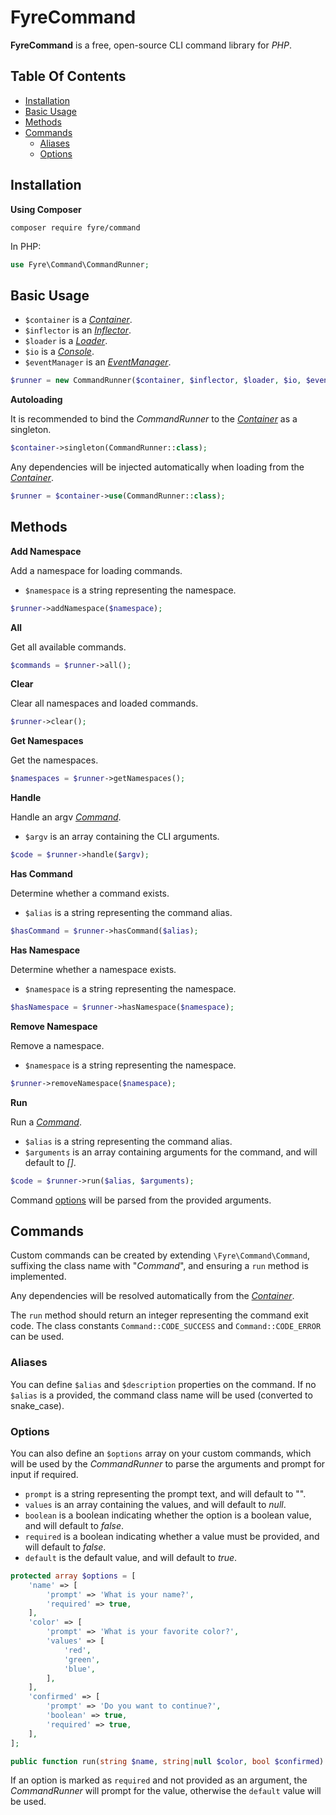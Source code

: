 # FyreCommand

**FyreCommand** is a free, open-source CLI command library for *PHP*.


## Table Of Contents
- [Installation](#installation)
- [Basic Usage](#basic-usage)
- [Methods](#methods)
- [Commands](#commands)
    - [Aliases](#aliases)
    - [Options](#options)



## Installation

**Using Composer**

```
composer require fyre/command
```

In PHP:

```php
use Fyre\Command\CommandRunner;
```


## Basic Usage

- `$container` is a [*Container*](https://github.com/elusivecodes/FyreContainer).
- `$inflector` is an [*Inflector*](https://github.com/elusivecodes/FyreInflector).
- `$loader` is a [*Loader*](https://github.com/elusivecodes/FyreLoader).
- `$io` is a [*Console*](https://github.com/elusivecodes/FyreConsole).
- `$eventManager` is an [*EventManager*](https://github.com/elusivecodes/FyreEvent).

```php
$runner = new CommandRunner($container, $inflector, $loader, $io, $eventManager);
```

**Autoloading**

It is recommended to bind the *CommandRunner* to the [*Container*](https://github.com/elusivecodes/FyreContainer) as a singleton.

```php
$container->singleton(CommandRunner::class);
```

Any dependencies will be injected automatically when loading from the [*Container*](https://github.com/elusivecodes/FyreContainer).

```php
$runner = $container->use(CommandRunner::class);
```


## Methods

**Add Namespace**

Add a namespace for loading commands.

- `$namespace` is a string representing the namespace.

```php
$runner->addNamespace($namespace);
```

**All**

Get all available commands.

```php
$commands = $runner->all();
```

**Clear**

Clear all namespaces and loaded commands.

```php
$runner->clear();
```

**Get Namespaces**

Get the namespaces.

```php
$namespaces = $runner->getNamespaces();
```

**Handle**

Handle an argv [*Command*](#commands).

- `$argv` is an array containing the CLI arguments.

```php
$code = $runner->handle($argv);
```

**Has Command**

Determine whether a command exists.

- `$alias` is a string representing the command alias.

```php
$hasCommand = $runner->hasCommand($alias);
```

**Has Namespace**

Determine whether a namespace exists.

- `$namespace` is a string representing the namespace.

```php
$hasNamespace = $runner->hasNamespace($namespace);
```

**Remove Namespace**

Remove a namespace.

- `$namespace` is a string representing the namespace.

```php
$runner->removeNamespace($namespace);
```

**Run**

Run a [*Command*](#commands).

- `$alias` is a string representing the command alias.
- `$arguments` is an array containing arguments for the command, and will default to *[]*.

```php
$code = $runner->run($alias, $arguments);
```

Command [options](#options) will be parsed from the provided arguments.


## Commands

Custom commands can be created by extending `\Fyre\Command\Command`, suffixing the class name with "*Command*", and ensuring a `run` method is implemented.

Any dependencies will be resolved automatically from the [*Container*](https://github.com/elusivecodes/FyreContainer).

The `run` method should return an integer representing the command exit code. The class constants `Command::CODE_SUCCESS` and `Command::CODE_ERROR` can be used.

### Aliases

You can define `$alias` and `$description` properties on the command. If no `$alias` is a provided, the command class name will be used (converted to snake_case).

### Options

You can also define an `$options` array on your custom commands, which will be used by the *CommandRunner* to parse the arguments and prompt for input if required.

- `prompt` is a string representing the prompt text, and will default to "".
- `values` is an array containing the values, and will default to *null*.
- `boolean` is a boolean indicating whether the option is a boolean value, and will default to *false*.
- `required` is a boolean indicating whether a value must be provided, and will default to *false*.
- `default` is the default value, and will default to *true*.

```php
protected array $options = [
    'name' => [
        'prompt' => 'What is your name?',
        'required' => true,
    ],
    'color' => [
        'prompt' => 'What is your favorite color?',
        'values' => [
            'red',
            'green',
            'blue',
        ],
    ],
    'confirmed' => [
        'prompt' => 'Do you want to continue?',
        'boolean' => true,
        'required' => true,
    ],
];

public function run(string $name, string|null $color, bool $confirmed): int;
```

If an option is marked as `required` and not provided as an argument, the *CommandRunner* will prompt for the value, otherwise the `default` value will be used.